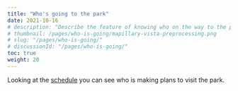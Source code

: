 ```yaml
---
title: "Who's going to the park"
date: 2021-10-16
# description: "Describe the feature of knowing who on the way to the park."
# thumbnail: /pages/who-is-going/mapillary-vista-preprocessing.png
# slug: "/pages/who-is-going/"
# discussionId: "/pages/who-is-going/"
toc: true
weight: 20
---
```

Looking at the [schedule](/schedule/) you can see who is making plans to visit the park.